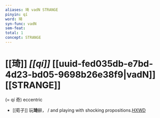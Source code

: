 ```yaml
---
aliases: 琦 vadN STRANGE
pinyin: qí
word: 琦
syn-func: vadN
sem-feat: 
total: 1
concept: STRANGE 
---
```

# [[琦]] *[[qí]]*  [[uuid-fed035db-e7bd-4d23-bd05-9698b26e38f9|vadN]] [[STRANGE]]
(= qí 奇) eccentric
 - [[荀子]] 玩**琦**辭，
                     / and playing with shocking propositions.[HXWD](https://hxwd.org/textview.html?location=KR3a0002_tls_006-6a.5)